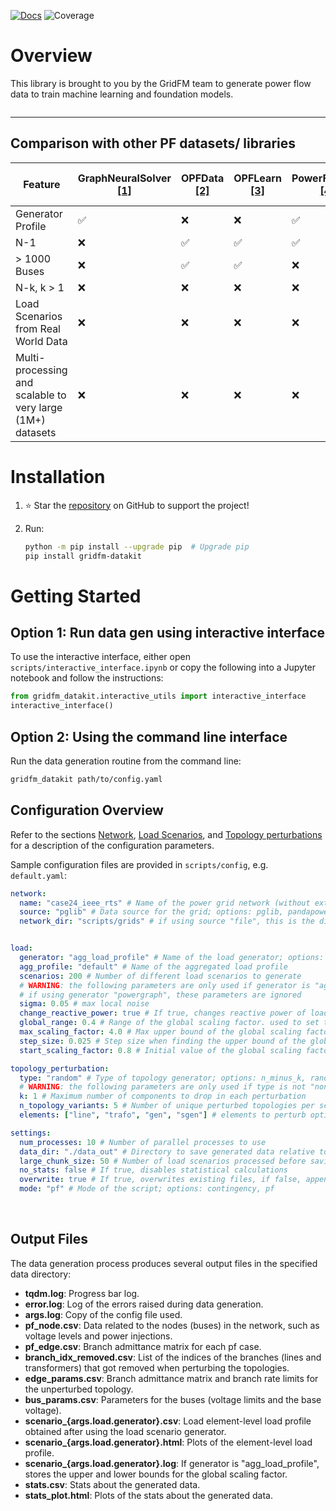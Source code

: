 [![Docs](https://img.shields.io/badge/docs-available-brightgreen)](https://gridfm.github.io/gridfm-datakit/)
![Coverage](https://img.shields.io/badge/coverage-76%25-yellow)


# Overview


This library is brought to you by the GridFM team to generate power flow data to train machine learning and foundation models.



<p align="center">
  <img src="figs/pipeline.png" alt=""/>
  <br/>
</p>


---



## Comparison with other PF datasets/ libraries

| Feature                                                    | GraphNeuralSolver [\[1\]](https://doi.org/10.1016/j.epsr.2020.106547)| OPFData [\[2\]](https://arxiv.org/abs/2406.07234) | OPFLearn [\[3\]](https://arxiv.org/abs/2111.01228)| PowerFlowNet [\[4\]](https://arxiv.org/abs/2311.03415) | TypedGNN [\[5\]](https://doi.org/10.1016/j.engappai.2022.105567)| PF△ [\[6\]](https://www.climatechange.ai/papers/iclr2025/67)| **gridfm-datakit** [\[7\]](https://www.cell.com/joule/fulltext/S2542-4351(24)00470-7) |
| ---------------------------------------------------------- | ----------------- | ------- | -------- | ------------ | -------- | --- | ---------- |
| Generator Profile                                          | ✅                | ❌      | ❌       | ✅           | ✅       | ✅  | ❌         |
| N-1                                                        | ❌                | ✅      | ✅       | ✅           | ✅       | ✅  | ✅         |
| > 1000 Buses                                               | ❌                | ✅      | ✅       | ❌           | ❌       | ✅  | ✅         |
| N-k, k > 1                                                 | ❌                | ❌      | ❌       | ❌           | ❌       | ❌  | ✅         |
| Load Scenarios from Real World Data                        | ❌                | ❌      | ❌       | ❌           | ❌       | ❌  | ✅         |
| Multi-processing and scalable to very large (1M+) datasets | ❌                | ❌      | ❌       | ❌           | ❌       | ❌  | ✅         |


# Installation

1. ⭐ Star the [repository](https://github.com/gridfm/gridfm-datakit) on GitHub to support the project!

2. Run:

    ```bash
    python -m pip install --upgrade pip  # Upgrade pip
    pip install gridfm-datakit
    ```

# Getting Started

## Option 1: Run data gen using interactive interface

To use the interactive interface, either open `scripts/interactive_interface.ipynb` or copy the following into a Jupyter notebook and follow the instructions:

```python
from gridfm_datakit.interactive_utils import interactive_interface
interactive_interface()
```


## Option 2: Using the command line interface

Run the data generation routine from the command line:

```bash
gridfm_datakit path/to/config.yaml
```


## Configuration Overview

Refer to the sections [Network](network.md), [Load Scenarios](load_scenarios.md), and [Topology perturbations](topology_perturbations.md) for a description of the configuration parameters.

Sample configuration files are provided in `scripts/config`, e.g. `default.yaml`:

```yaml
network:
  name: "case24_ieee_rts" # Name of the power grid network (without extension)
  source: "pglib" # Data source for the grid; options: pglib, pandapower, file
  network_dir: "scripts/grids" # if using source "file", this is the directory containing the network file (relative to the project root)


load:
  generator: "agg_load_profile" # Name of the load generator; options: agg_load_profile, powergraph
  agg_profile: "default" # Name of the aggregated load profile
  scenarios: 200 # Number of different load scenarios to generate
  # WARNING: the following parameters are only used if generator is "agg_load_profile"
  # if using generator "powergraph", these parameters are ignored
  sigma: 0.05 # max local noise
  change_reactive_power: true # If true, changes reactive power of loads. If False, keeps the ones from the case file
  global_range: 0.4 # Range of the global scaling factor. used to set the lower bound of the scaling factor
  max_scaling_factor: 4.0 # Max upper bound of the global scaling factor
  step_size: 0.025 # Step size when finding the upper bound of the global scaling factor
  start_scaling_factor: 0.8 # Initial value of the global scaling factor

topology_perturbation:
  type: "random" # Type of topology generator; options: n_minus_k, random, none
  # WARNING: the following parameters are only used if type is not "none"
  k: 1 # Maximum number of components to drop in each perturbation
  n_topology_variants: 5 # Number of unique perturbed topologies per scenario
  elements: ["line", "trafo", "gen", "sgen"] # elements to perturb options: line, trafo, gen, sgen

settings:
  num_processes: 10 # Number of parallel processes to use
  data_dir: "./data_out" # Directory to save generated data relative to the project root
  large_chunk_size: 50 # Number of load scenarios processed before saving
  no_stats: false # If true, disables statistical calculations
  overwrite: true # If true, overwrites existing files, if false, appends to files (note that bus_params.csv, edge_params.csv, scenarios_{load.generator}.csv and scenarios_{load.generator}.html will still be overwritten)
  mode: "pf" # Mode of the script; options: contingency, pf
```

<br>

## Output Files

The data generation process produces several output files in the specified data directory:

- **tqdm.log**: Progress bar log.
- **error.log**: Log of the errors raised during data generation.
- **args.log**: Copy of the config file used.
- **pf_node.csv**: Data related to the nodes (buses) in the network, such as voltage levels and power injections.
- **pf_edge.csv**: Branch admittance matrix for each pf case.
- **branch_idx_removed.csv**: List of the indices of the branches (lines and transformers) that got removed when perturbing the topologies.
- **edge_params.csv**: Branch admittance matrix and branch rate limits for the unperturbed topology.
- **bus_params.csv**: Parameters for the buses (voltage limits and the base voltage).
- **scenario_{args.load.generator}.csv**: Load element-level load profile obtained after using the load scenario generator.
- **scenario_{args.load.generator}.html**: Plots of the element-level load profile.
- **scenario_{args.load.generator}.log**: If generator is "agg_load_profile", stores the upper and lower bounds for the global scaling factor.
- **stats.csv**: Stats about the generated data.
- **stats_plot.html**: Plots of the stats about the generated data.
